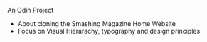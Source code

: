 An Odin Project
- About cloning the Smashing Magazine Home Website
- Focus on Visual Hierarachy, typography and design principles

